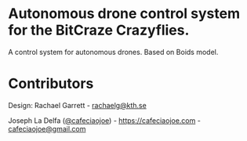 # Autonomous drone control system for the BitCraze Crazyflies.
A control system for autonomous drones. Based on Boids model.

# Contributors
Design:
Rachael Garrett - rachaelg@kth.se

Joseph La Delfa ([@cafeciaojoe](https://github.com/cafeciaojoe)) - https://cafeciaojoe.com - cafeciaojoe@gmail.com
